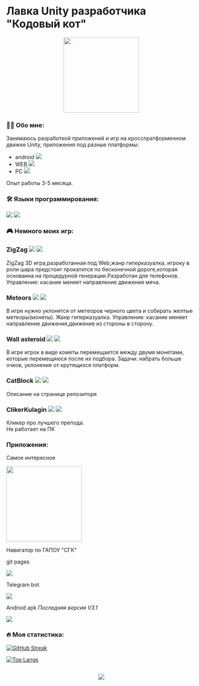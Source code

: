 # Лавка Unity разработчика "Кодовый кот"

<div id = "header" align ="center">
    <div align="center">
        <img src ="https://gifs.obs.ru-moscow-1.hc.sbercloud.ru/5b57a13bdebdf22f13fdb5b64d657a304b2dc95b89bfdd4d3714bb3d951b3266.gif" height = "200"></img>
    </div>
</div>


### :man_technologist: Обо мне:
Занимаюсь разработкой приложений и игр на кросспратформенном движке Unity, приложения под разные платформы:
  * android ![](https://img.icons8.com/?size=15&id=P2AnGyiJxMpp&format=png&color=000000)
  * WEB ![](https://img.icons8.com/?size=15&id=uiRbRCzBslGS&format=png&color=000000)
  * PC ![](https://img.icons8.com/?size=15&id=omld7q4iT5H1&format=png&color=000000)


 Опыт работы 3-5 месяца.
  ### :hammer_and_wrench: Языки программирования:
  ![](https://img.icons8.com/?size=30&id=40669&format=png&color=000000)
  ![](https://img.icons8.com/?size=30&id=VLjW6zFrsq2F&format=png&color=000000)

### 🎮 Немного моих игр:

<div id = "Game">
    <h3> ZigZag
        <img src = "https://img.icons8.com/?size=15&id=FgyP7vkcljMa&format=png&color=000000"></amg>
        <a href = "https://thecodcat.github.io/WEBGiperZ/">
            <img src ="https://img.shields.io/badge/ZigZag-red?style=flat"></img>
        </a>
    </h3>
    <p>
        ZigZag 3D игра,разработанная под Web,жанр гиперказуалка, игроку в роли шара предстоит прокатится по бесконечной дороге,которая основанна на процедурной генерации.Разработан для телефонов.
        Управление: касание меняет направление движения мяча.
    </p>
    <h3> Meteors
        <img src = "https://img.icons8.com/?size=15&id=11894&format=png&color=000000"></amg>
         <a href = "https://thecodcat.github.io/WEBMeteor/">
            <img src ="https://img.shields.io/badge/Meteors-yellow?style=flat"></img>
        </a>
    </h3>
    <p>
        В игре нужно уклонятся от метеоров черного цвета и собирать желтые метеоры(монеты). Жанр гиперказуалка. Управление: касание меняет направление движения,движение из стороны в сторону.
    </p>
    <h3>
        Wall asteroid
        <img src = "https://img.icons8.com/?size=15&id=MP4mk-h7lyZW&format=png&color=000000"></img>
        <a href = "https://thecodcat.github.io/WEBKazual/">
            <img src ="https://img.shields.io/badge/Wall asteroid-black?style=flat"></img>
        </a>
    </h3>
    <p>
        В игре игрок в виде кометы перемещается между двумя монетами, которые перемещяюся после их подбора. Задачи: набрать больше очков, уклонение от крутящихся платформ.
    </p>
  <h3>
        CatBlock
        <img src = "https://img.icons8.com/?size=15&id=tgLepcPbp6mP&format=png&color=000000"></img>
        <a href = "https://github.com/TheCodCat/ArcanoidZOVSKG/releases/">
            <img src ="https://img.shields.io/badge/CatBlock-pink?style=flat"></img>
        </a>
    </h3>
    <p>
        Описание на странице репозиторя
    </p>
        <h3> ClikerKulagin
        <img src = "https://img.icons8.com/?size=15&id=FgyP7vkcljMa&format=png&color=000000"></amg>
        <a href = "https://thecodcat.github.io/WEBK/">
            <img src ="https://img.shields.io/badge/Cliker Kulagin-cyan?style=flat"></img>
        </a>
    </h3>
    <p>
       Кликер про лучшего препода.<br>
        Не работает на ПК
    </p>
</div>

<div>
    <h3>Приложения:</h3>
    <p>
        Самое интересное
    </p>
    <img src ="https://gifs.obs.ru-moscow-1.hc.sbercloud.ru/d7106f2cf63514cc10daaba79e2d4dbaed78073c15e8e8de6661eae90b0500a4.gif" height = "200"></img>
    <p>
        Навигатор по ГАПОУ "СГК"
    </p>
    <p>
        git pages
    </p>
    <a href = "https://thecodcat.github.io/WEBNav/">
        <img src = "https://img.shields.io/badge/Navigation-blue?style=flat&logo=github&logoColor=white"></amg>
    </a>
    <p>
        Telegram bot
    </p>
    <a href ="https://t.me/SGKNavigation_bot">
        <img src = "https://img.shields.io/badge/NavigationBot-blue?style=flat&logo=telegram&logoColor=white"></img>
    </a>
        <p>
        Android apk <i>Последняя версия V3.1</i>
    </p>
    <a href ="https://github.com/TheCodCat/SgkNavigaiton/releases/download/V3.1/sgkNavigation.apk">
        <img src = "https://img.shields.io/badge/NavigationApk-blue?style=flat&logo=telegram&logoColor=white"></img>
    </a>
</div>

### :fire: Моя статистика:
[![GitHub Streak](http://github-readme-streak-stats.herokuapp.com?user=TheCodCat&theme=dark&background=000000)](https://git.io/streak-stats)

[![Top Langs](https://github-readme-stats.vercel.app/api/top-langs/?username=TheCodCat&layout=compact&theme=vision-friendly-dark)](https://github.com/anuraghazra/github-readme-stats)

<footer>
    <div align = "center">
        <h2>
            <img src = "https://gifs.obs.ru-moscow-1.hc.sbercloud.ru/e44e210f8f8e214219d096cb65944ee247f69fde9db78d79af409dcd49ff910f.gif"></img>
        </h2>
    </div>
</footer>
